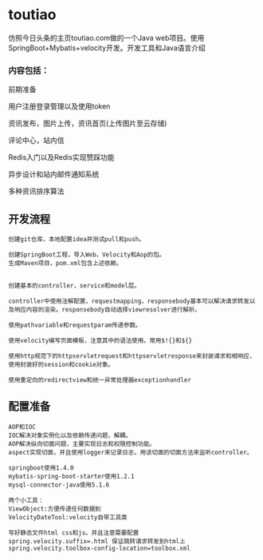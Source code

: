 # toutiao
仿照今日头条的主页toutiao.com做的一个Java web项目。使用SpringBoot+Mybatis+velocity开发。开发工具和Java语言介绍

### 内容包括：

前期准备

用户注册登录管理以及使用token

资讯发布，图片上传，资讯首页(上传图片至云存储)

评论中心，站内信

Redis入门以及Redis实现赞踩功能

异步设计和站内邮件通知系统

多种资讯排序算法



## 开发流程


    创建git仓库，本地配置idea并测试pull和push。
    
    创建SpringBoot工程，导入Web，Velocity和Aop的包。
    生成Maven项目，pom.xml包含上述依赖。
    
    
    创建基本的controller，service和model层。
    
    controller中使用注解配置，requestmapping，responsebody基本可以解决请求转发以及响应内容的渲染。responsebody自动选择viewresolver进行解析。
    
    使用pathvariable和requestparam传递参数。
    
    使用velocity编写页面模板，注意其中的语法使用。常用$!{}和${}
    
    使用http规范下的httpservletrequest和httpservletresponse来封装请求和相响应，使用封装好的session和cookie对象。
    
    使用重定向的redirectview和统一异常处理器exceptionhandler
    

## 配置准备

    AOP和IOC
    IOC解决对象实例化以及依赖传递问题，解耦。
    AOP解决纵向切面问题，主要实现日志和权限控制功能。
    aspect实现切面，并且使用logger来记录日志，用该切面的切面方法来监听controller。
    
    springboot使用1.4.0
    mybatis-spring-boot-starter使用1.2.1
    mysql-connector-java使用5.1.6
   
    两个小工具：
    ViewObject:方便传递任何数据到
    VelocityDateTool:velocity自带工具类
    
    写好静态文件html css和js。并且注意需要配置
    spring.velocity.suffix=.html 保证跳转请求转发到html上
    spring.velocity.toolbox-config-location=toolbox.xml
